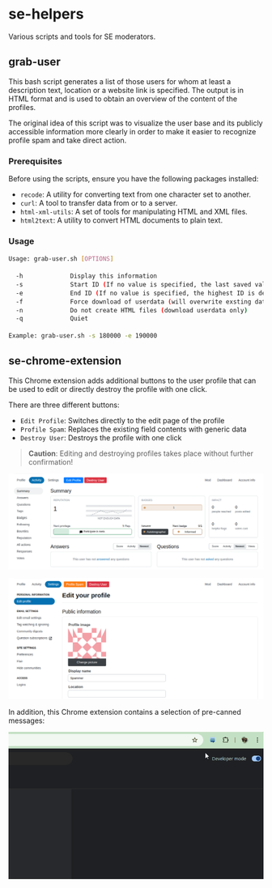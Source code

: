 # se-helpers

Various scripts and tools for SE moderators.

## grab-user

This bash script generates a list of those users for whom at least a description text, location or a website link is specified. The output is in HTML format and is used to obtain an overview of the content of the profiles.

The original idea of this script was to visualize the user base and its publicly accessible information more clearly in order to make it easier to recognize profile spam and take direct action.

### Prerequisites

Before using the scripts, ensure you have the following packages installed:

- `recode`: A utility for converting text from one character set to another.
- `curl`: A tool to transfer data from or to a server.
- `html-xml-utils`: A set of tools for manipulating HTML and XML files.
- `html2text`: A utility to convert HTML documents to plain text.

### Usage

```bash
Usage: grab-user.sh [OPTIONS]

  -h             Display this information
  -s             Start ID (If no value is specified, the last saved value is used, see configuration file)
  -e             End ID (If no value is specified, the highest ID is determined automatically)
  -f             Force download of userdata (will overwrite exsting data!)
  -n             Do not create HTML files (download userdata only)
  -q             Quiet

Example: grab-user.sh -s 180000 -e 190000
```

## se-chrome-extension

This Chrome extension adds additional buttons to the user profile that can be used to edit or directly destroy the profile with one click.

There are three different buttons:
- `Edit Profile`: Switches directly to the edit page of the profile
- `Profile Spam`: Replaces the existing field contents with generic data
- `Destroy User`: Destroys the profile with one click

> **Caution**: Editing and destroying profiles takes place without further confirmation!

![Profile Page](docs/images/image1.png?raw=true)

![Edit Profile](docs/images/image2.png?raw=true)

In addition, this Chrome extension contains a selection of pre-canned messages:

![Pre-canned comments](docs/images/pcc.gif?raw=true)
